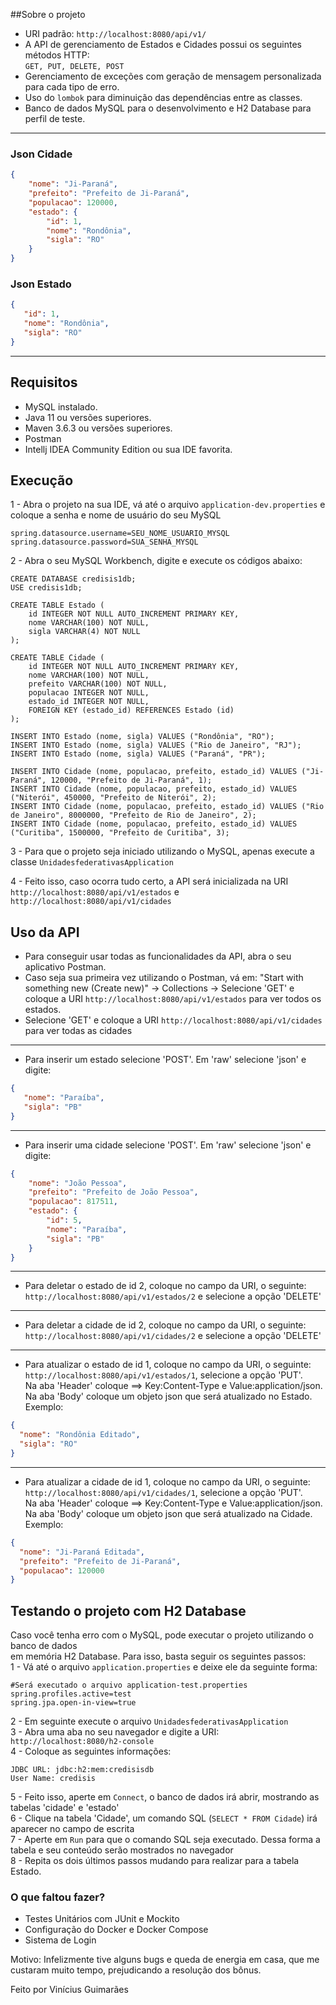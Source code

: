 ##Sobre o projeto <br>
- URI padrão: ```http://localhost:8080/api/v1/```
- A API de gerenciamento de Estados e Cidades possui os seguintes métodos HTTP: <br>
```GET, PUT, DELETE, POST``` <br>
- Gerenciamento de exceções com geração de mensagem personalizada para cada tipo de erro.
- Uso do ```lombok``` para diminuição das dependências entre as classes.
- Banco de dados MySQL para o desenvolvimento e H2 Database para perfil de teste.

---
### Json Cidade
```json
{
    "nome": "Ji-Paraná",
    "prefeito": "Prefeito de Ji-Paraná",
    "populacao": 120000,
    "estado": {
        "id": 1,
        "nome": "Rondônia",
        "sigla": "RO"
    }
}
```

### Json Estado

```json
{
   "id": 1,
   "nome": "Rondônia",
   "sigla": "RO"
}
```

----
## Requisitos

- MySQL instalado.
- Java 11 ou versões superiores.
- Maven 3.6.3 ou versões superiores.
- Postman
- Intellj IDEA Community Edition ou sua IDE favorita.

## Execução
1 - Abra o projeto na sua IDE, vá até o arquivo ```application-dev.properties``` e coloque a senha e nome de usuário do seu MySQL
```properties
spring.datasource.username=SEU_NOME_USUARIO_MYSQL
spring.datasource.password=SUA_SENHA_MYSQL
```
2 - Abra o seu MySQL Workbench, digite e execute os códigos abaixo:
``` roomsql
CREATE DATABASE credisis1db;
USE credisis1db;

CREATE TABLE Estado (
	id INTEGER NOT NULL AUTO_INCREMENT PRIMARY KEY,
	nome VARCHAR(100) NOT NULL,
	sigla VARCHAR(4) NOT NULL
);

CREATE TABLE Cidade (
	id INTEGER NOT NULL AUTO_INCREMENT PRIMARY KEY,
	nome VARCHAR(100) NOT NULL,
	prefeito VARCHAR(100) NOT NULL,
	populacao INTEGER NOT NULL,
	estado_id INTEGER NOT NULL,
	FOREIGN KEY (estado_id) REFERENCES Estado (id)
);

INSERT INTO Estado (nome, sigla) VALUES ("Rondônia", "RO");
INSERT INTO Estado (nome, sigla) VALUES ("Rio de Janeiro", "RJ");
INSERT INTO Estado (nome, sigla) VALUES ("Paraná", "PR");

INSERT INTO Cidade (nome, populacao, prefeito, estado_id) VALUES ("Ji-Paraná", 120000, "Prefeito de Ji-Paraná", 1);
INSERT INTO Cidade (nome, populacao, prefeito, estado_id) VALUES ("Niterói", 450000, "Prefeito de Niterói", 2);
INSERT INTO Cidade (nome, populacao, prefeito, estado_id) VALUES ("Rio de Janeiro", 8000000, "Prefeito de Rio de Janeiro", 2);
INSERT INTO Cidade (nome, populacao, prefeito, estado_id) VALUES ("Curitiba", 1500000, "Prefeito de Curitiba", 3);

```

3 - Para que o projeto seja iniciado utilizando o MySQL, apenas execute a classe ```UnidadesfederativasApplication```

4 - Feito isso, caso ocorra tudo certo, a API será inicializada na URI
```http://localhost:8080/api/v1/estados``` e ```http://localhost:8080/api/v1/cidades```

## Uso da API

- Para conseguir usar todas as funcionalidades da API, abra o seu aplicativo Postman.
- Caso seja sua primeira vez utilizando o Postman, vá em: "Start with something new (Create new)" 
  -> Collections -> Selecione 'GET' e coloque a URI ```http://localhost:8080/api/v1/estados``` para ver todos os estados.
- Selecione 'GET' e coloque a URI ```http://localhost:8080/api/v1/cidades``` para ver todas as cidades
---
- Para inserir um estado selecione 'POST'. Em 'raw' selecione 'json' e digite:
```json
{
   "nome": "Paraíba",
   "sigla": "PB"
}
```
---
- Para inserir uma cidade selecione 'POST'. Em 'raw' selecione 'json' e digite:
```json
{
    "nome": "João Pessoa",
    "prefeito": "Prefeito de João Pessoa",
    "populacao": 817511,
    "estado": {
        "id": 5,
        "nome": "Paraíba",
        "sigla": "PB"
    }
}
```
---
- Para deletar o estado de id 2, coloque no campo da URI, o seguinte: ```http://localhost:8080/api/v1/estados/2``` e selecione a opção 'DELETE'
---
- Para deletar a cidade de id 2, coloque no campo da URI, o seguinte: ```http://localhost:8080/api/v1/cidades/2``` e selecione a opção 'DELETE'
---
- Para atualizar o estado de id 1, coloque no campo da URI, o seguinte: ```http://localhost:8080/api/v1/estados/1```, selecione a opção 'PUT'. 
  <br> Na aba 'Header' coloque ==> Key:Content-Type e Value:application/json. 
  <br> Na aba 'Body' coloque um objeto json que será atualizado no Estado. <br> Exemplo:

```json
{
  "nome": "Rondônia Editado",
  "sigla": "RO"
}
```
---
- Para atualizar a cidade de id 1, coloque no campo da URI, o seguinte: ```http://localhost:8080/api/v1/cidades/1```, selecione a opção 'PUT'.
  <br> Na aba 'Header' coloque ==> Key:Content-Type e Value:application/json.
  <br> Na aba 'Body' coloque um objeto json que será atualizado na Cidade. <br> Exemplo:

```json
{
  "nome": "Ji-Paraná Editada",
  "prefeito": "Prefeito de Ji-Paraná",
  "populacao": 120000
}
```

## Testando o projeto com H2 Database
Caso você tenha erro com o MySQL, pode executar o projeto utilizando o banco de dados <br>
em memória H2 Database. Para isso, basta seguir os seguintes passos:
<br> 
1 - Vá até o arquivo ```application.properties``` e deixe ele da seguinte forma:

```properties
#Será executado o arquivo application-test.properties
spring.profiles.active=test
spring.jpa.open-in-view=true
```

2 - Em seguinte execute o arquivo ```UnidadesfederativasApplication``` <br>
3 - Abra uma aba no seu navegador e digite a URI: ```http://localhost:8080/h2-console``` <br>
4 - Coloque as seguintes informações:
```properties
JDBC URL: jdbc:h2:mem:credisisdb
User Name: credisis
```
5 - Feito isso, aperte em ```Connect```, o banco de dados irá abrir, mostrando as tabelas 'cidade' e 'estado' <br>
6 - Clique na tabela 'Cidade', um comando SQL (```SELECT * FROM Cidade```) irá aparecer no campo de escrita <br>
7 - Aperte em ```Run``` para que o comando SQL seja executado. Dessa forma a tabela e seu conteúdo serão mostrados no navegador <br>
8 - Repita os dois últimos passos mudando para realizar para a tabela Estado.

### O que faltou fazer? 
- Testes Unitários com JUnit e Mockito
- Configuração do Docker e Docker Compose
- Sistema de Login

Motivo: Infelizmente tive alguns bugs e queda de energia em casa, que me custaram muito tempo, prejudicando a resolução dos bônus.

Feito por Vinícius Guimarães